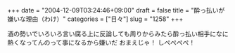 +++
date = "2004-12-09T03:24:46+09:00"
draft = false
title = "酔っ払いが嫌いな理由（わけ）"
categories = ["日々"]
slug = "1258"
+++

酒の勢いでいろいろ言い腐る上に反論しても周りからみたら酔っ払い相手になに熱くなってんのって事になるから嫌いだ
おまえじゃ！
しぺぺぺぺ！
